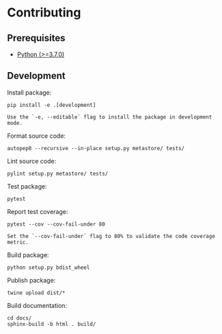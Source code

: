 # Contributing

## Prerequisites

* [Python (>=3.7.0)](https://www.python.org)

## Development

Install package:

```
pip install -e .[development]
```

```{note}
Use the `-e, --editable` flag to install the package in development mode.
```

Format source code:

```
autopep8 --recursive --in-place setup.py metastore/ tests/
```

Lint source code:

```
pylint setup.py metastore/ tests/
```

Test package:

```
pytest
```

Report test coverage:

```
pytest --cov --cov-fail-under 80
```

```{note}
Set the `--cov-fail-under` flag to 80% to validate the code coverage metric.
```

Build package:

```
python setup.py bdist_wheel
```

Publish package:

```
twine upload dist/*
```

Build documentation:

```
cd docs/
sphinx-build -b html . build/
```
